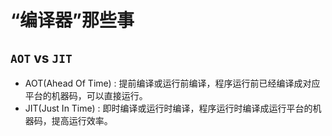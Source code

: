 # “编译器”那些事

## `AOT` vs `JIT` 

- AOT(Ahead Of Time) : 提前编译或运行前编译，程序运行前已经编译成对应平台的机器码，可以直接运行。
- JIT(Just In Time) : 即时编译或运行时编译，程序运行时编译成运行平台的机器码，提高运行效率。
